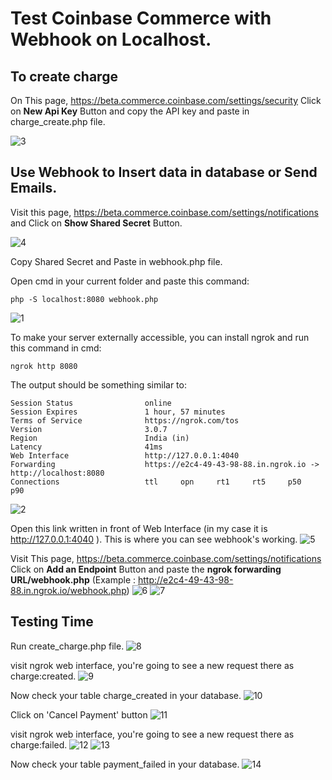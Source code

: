 # Test Coinbase Commerce with Webhook on Localhost.

## To create charge

On This page, https://beta.commerce.coinbase.com/settings/security Click on **New Api Key** Button and copy the API key and paste in charge_create.php file.

![3](https://user-images.githubusercontent.com/100019842/189998315-29f62093-f607-4efd-8bec-c150aaa6f249.png)

## Use Webhook to Insert data in database or Send Emails.
 Visit this page, https://beta.commerce.coinbase.com/settings/notifications and Click on **Show Shared Secret** Button.
 
 ![4](https://user-images.githubusercontent.com/100019842/189998398-98144ece-db50-4a75-8e40-2e8068589201.png)

 Copy Shared Secret and Paste in webhook.php file.
 
Open cmd in your current folder and paste this command:
``` 
php -S localhost:8080 webhook.php
```
![1](https://user-images.githubusercontent.com/100019842/189998575-a42a6aba-28a1-40ec-b249-e8f1d2c59868.png)


To make your server externally accessible, you can install ngrok and run this command in cmd:
```
ngrok http 8080
```

The output should be something similar to:

```
Session Status                online 
Session Expires               1 hour, 57 minutes   
Terms of Service              https://ngrok.com/tos   
Version                       3.0.7                    
Region                        India (in)               
Latency                       41ms                    
Web Interface                 http://127.0.0.1:4040   
Forwarding                    https://e2c4-49-43-98-88.in.ngrok.io -> http://localhost:8080 
Connections                   ttl     opn     rt1     rt5     p50     p90                                                                              
```

![2](https://user-images.githubusercontent.com/100019842/189998648-95317e92-ea5a-4f53-b2ea-785074a53612.png)

Open this link written in front of Web Interface (in my case it is  http://127.0.0.1:4040 ). This is where you can see webhook's working.
![5](https://user-images.githubusercontent.com/100019842/189998741-def8252c-c005-4010-821b-6a8f82f04c5b.png)


Visit This page, https://beta.commerce.coinbase.com/settings/notifications Click on **Add an Endpoint** Button and paste the **ngrok forwarding URL/webhook.php** (Example : http://e2c4-49-43-98-88.in.ngrok.io/webhook.php)
![6](https://user-images.githubusercontent.com/100019842/189998793-180747a4-8fae-4808-bd80-09314a80b30f.png)
![7](https://user-images.githubusercontent.com/100019842/189998831-9c06120f-e2f0-4a0c-b1b3-e24ace4c8562.png)

## Testing Time

Run create_charge.php file.
![8](https://user-images.githubusercontent.com/100019842/189998886-7ecb793d-b511-4968-b852-8cb55a6855d5.png)

visit ngrok web interface, you're going to see a new request there as charge:created.
![9](https://user-images.githubusercontent.com/100019842/189998973-2497d902-481d-49f8-ba98-637c85a0c14f.png)


Now check your table charge_created in your database. 
![10](https://user-images.githubusercontent.com/100019842/189999042-5a3c3f6e-6996-4747-ae54-6c8ff1a955f4.png)


Click on 'Cancel Payment' button 
![11](https://user-images.githubusercontent.com/100019842/189999098-757dbc5e-e9c1-40f9-a893-d174bac2dab2.png)

visit ngrok web interface, you're going to see a new request there as charge:failed.
![12](https://user-images.githubusercontent.com/100019842/189999214-c07dc7e0-b267-487e-96a1-75c0b3fe84f1.png)
![13](https://user-images.githubusercontent.com/100019842/189999226-57faa37c-2344-4365-9fe9-15c75f91ccfc.png)


Now check your table payment_failed in your database. 
![14](https://user-images.githubusercontent.com/100019842/189999235-e4eab7ad-7896-4d50-b099-24c12f711918.png)
